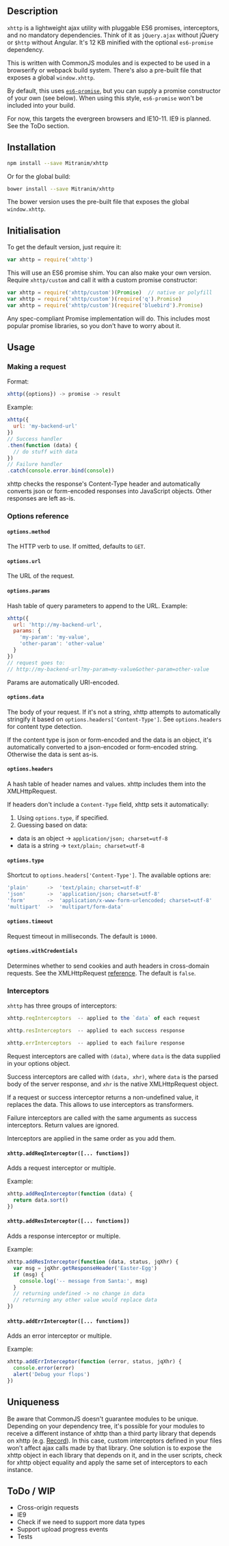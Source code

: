 ## Description

`xhttp` is a lightweight ajax utility with pluggable ES6 promises, interceptors, and no mandatory dependencies. Think of it as `jQuery.ajax` without jQuery or `$http` without Angular. It's 12 KB minified with the optional `es6-promise` dependency.

This is written with CommonJS modules and is expected to be used in a browserify or webpack build system. There's also a pre-built file that exposes a global `window.xhttp`.

By default, this uses [`es6-promise`](https://github.com/jakearchibald/es6-promise), but you can supply a promise constructor of your own (see below). When using this style, `es6-promise` won't be included into your build.

For now, this targets the evergreen browsers and IE10-11. IE9 is planned. See the ToDo section.

## Installation

```bash
npm install --save Mitranim/xhttp
```

Or for the global build:

```bash
bower install --save Mitranim/xhttp
```

The bower version uses the pre-built file that exposes the global `window.xhttp`.

## Initialisation

To get the default version, just require it:

```javascript
var xhttp = require('xhttp')
```

This will use an ES6 promise shim. You can also make your own version. Require `xhttp/custom` and call it with a custom promise constructor:

```javascript
var xhttp = require('xhttp/custom')(Promise)  // native or polyfill
var xhttp = require('xhttp/custom')(require('q').Promise)
var xhttp = require('xhttp/custom')(require('bluebird').Promise)
```

Any spec-compliant Promise implementation will do. This includes most popular promise libraries, so you don't have to worry about it.

## Usage

### Making a request

Format:

```javascript
xhttp({options}) -> promise -> result
```

Example:

```javascript
xhttp({
  url: 'my-backend-url'
})
// Success handler
.then(function (data) {
  // do stuff with data
})
// Failure handler
.catch(console.error.bind(console))
```

xhttp checks the response's Content-Type header and automatically converts json or form-encoded responses into JavaScript objects. Other responses are left as-is.

### Options reference

#### `options.method`

The HTTP verb to use. If omitted, defaults to `GET`.

#### `options.url`

The URL of the request.

#### `options.params`

Hash table of query parameters to append to the URL. Example:

```javascript
xhttp({
  url: 'http://my-backend-url',
  params: {
    'my-param': 'my-value',
    'other-param': 'other-value'
  }
})
// request goes to:
// http://my-backend-url?my-param=my-value&other-param=other-value
```

Params are automatically URI-encoded.

#### `options.data`

The body of your request. If it's not a string, xhttp attempts to automatically stringify it based on `options.headers['Content-Type']`. See `options.headers` for content type detection.

If the content type is json or form-encoded and the data is an object, it's automatically converted to a json-encoded or form-encoded string. Otherwise the data is sent as-is.

#### `options.headers`

A hash table of header names and values. xhttp includes them into the XMLHttpRequest.

If headers don't include a `Content-Type` field, xhttp sets it automatically:
1. Using `options.type`, if specified.
2. Guessing based on data:
  * data is an object -> `application/json; charset=utf-8`
  * data is a string -> `text/plain; charset=utf-8`

#### `options.type`

Shortcut to `options.headers['Content-Type']`. The available options are:

```javascript
'plain'      ->  'text/plain; charset=utf-8'
'json'       ->  'application/json; charset=utf-8'
'form'       ->  'application/x-www-form-urlencoded; charset=utf-8'
'multipart'  ->  'multipart/form-data'
```

#### `options.timeout`

Request timeout in milliseconds. The default is `10000`.

#### `options.withCredentials`

Determines whether to send cookies and auth headers in cross-domain requests. See the XMLHttpRequest [reference](https://developer.mozilla.org/en-US/docs/Web/API/XMLHttpRequest#Properties). The default is `false`.

### Interceptors

`xhttp` has three groups of interceptors:

``` javascript
xhttp.reqInterceptors  -- applied to the `data` of each request

xhttp.resInterceptors  -- applied to each success response

xhttp.errInterceptors  -- applied to each failure response
```

Request interceptors are called with `(data)`, where `data` is the data supplied in your options object.

Success interceptors are called with `(data, xhr)`, where `data` is the parsed body of the server response, and `xhr` is the native XMLHttpRequest object.

If a request or success interceptor returns a non-undefined value, it replaces the data. This allows to use interceptors as transformers.

Failure interceptors are called with the same arguments as success interceptors. Return values are ignored.

Interceptors are applied in the same order as you add them.

#### `xhttp.addReqInterceptor([... functions])`

Adds a request interceptor or multiple.

Example:

``` javascript
xhttp.addReqInterceptor(function (data) {
  return data.sort()
})
```

#### `xhttp.addResInterceptor([... functions])`

Adds a response interceptor or multiple.

Example:

``` javascript
xhttp.addResInterceptor(function (data, status, jqXhr) {
  var msg = jqXhr.getResponseHeader('Easter-Egg')
  if (msg) {
    console.log('-- message from Santa:', msg)
  }
  // returning undefined -> no change in data
  // returning any other value would replace data
})
```

#### `xhttp.addErrInterceptor([... functions])`

Adds an error interceptor or multiple.

Example:

``` javascript
xhttp.addErrInterceptor(function (error, status, jqXhr) {
  console.error(error)
  alert('Debug your flops')
})
```

## Uniqueness

Be aware that CommonJS doesn't guarantee modules to be unique. Depending on your dependency tree, it's possible for your modules to receive a different instance of xhttp than a third party library that depends on xhttp (e.g. [Record](https://github.com/Mitranim/record)). In this case, custom interceptors defined in your files won't affect ajax calls made by that library. One solution is to expose the xhttp object in each library that depends on it, and in the user scripts, check for xhttp object equality and apply the same set of interceptors to each instance.

## ToDo / WIP

* Cross-origin requests
* IE9
* Check if we need to support more data types
* Support upload progress events
* Tests
